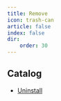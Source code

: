 ```yaml
---
title: Remove
icon: trash-can
article: false
index: false
dir:
    order: 30
---
```


## Catalog

- [Uninstall](uninstall.md)
